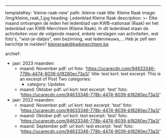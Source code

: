 ---
templateKey: 'kleine-raak-new'
path: /kleine-raak
title: Kleine Raak
image: /img/kleine_raak_1.jpg
heading: Ledenblad Kleine Raak
description: >-
  Elke maand ontvangen de leden het ledenblad van KWB-nationaal (Raak) en het ledenblad van KWB-Merchtem (Kleine Raak). In dit ledenblad staan de activiteiten voor de volgende maand, enkele verslagen van activiteiten, wat foto's, "wist-je-datjes", een bezinning, wat ledennieuws,...
  Heb je zelf een berichtje te melden? kleineraak@kwbmerchtem.be

archief:

- jaar: 2023
  maanden:
  - maand: November
    pdf: url
    foto: 'https://ucarecdn.com/94633346-778b-4474-8039-b18280ec73a3/'
    title: test
    kort: test
    excerpt: This is an excerpt of Post Two
    categories:
    - category: Updates
  - maand: Oktober
    pdf: url
    kort: test
    excerpt: 'test'
    foto: 'https://ucarecdn.com/94633346-778b-4474-8039-b18280ec73a3/'
- jaar: 2022
  maanden:
  - maand: November
    pdf: url
    kort: test
    excerpt: 'test'
    foto: 'https://ucarecdn.com/94633346-778b-4474-8039-b18280ec73a3/'
  - maand: Oktober
    pdf: url
    kort: test
    excerpt: 'test'
    foto: 'https://ucarecdn.com/94633346-778b-4474-8039-b18280ec73a3/'
  - maand: September
    pdf: url
    kort: test
    excerpt: 'test'
    foto: 'https://ucarecdn.com/94633346-778b-4474-8039-b18280ec73a3/'
